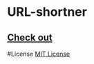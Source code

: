 # URL-shortner
## [Check out ](https://url-shortner-s.herokuapp.com/home)


#License
[MIT License](LICENSE)
